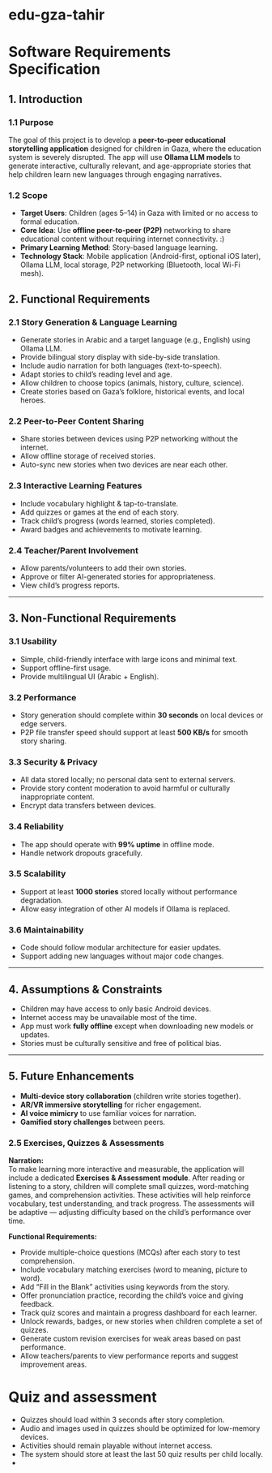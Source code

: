 # edu-gza-tahir


#  Software Requirements Specification

## 1. Introduction

### 1.1 Purpose
The goal of this project is to develop a **peer-to-peer educational storytelling application** designed for children in Gaza, where the education system is severely disrupted. The app will use **Ollama LLM models** to generate interactive, culturally relevant, and age-appropriate stories that help children learn new languages through engaging narratives.

### 1.2 Scope
- **Target Users**:
   Children (ages 5–14) in Gaza with limited or no access to formal education.
- **Core Idea**:
  Use **offline peer-to-peer (P2P)** networking to share educational content without requiring internet connectivity. :)
- **Primary Learning Method**:
  Story-based language learning.
- **Technology Stack**:
   Mobile application (Android-first, optional iOS later), Ollama LLM, local storage, P2P networking (Bluetooth, local Wi-Fi mesh).



## 2. Functional Requirements

### 2.1 Story Generation & Language Learning
-  Generate stories in Arabic and a target language (e.g., English) using Ollama LLM.
-  Provide bilingual story display with side-by-side translation.
-  Include audio narration for both languages (text-to-speech).
-  Adapt stories to child’s reading level and age.
-  Allow children to choose topics (animals, history, culture, science).
-   Create stories based on Gaza’s folklore, historical events, and local heroes.

### 2.2 Peer-to-Peer Content Sharing
-  Share stories between devices using P2P networking without the internet.
-  Allow offline storage of received stories.
-  Auto-sync new stories when two devices are near each other.

### 2.3 Interactive Learning Features
-  Include vocabulary highlight & tap-to-translate.
-  Add quizzes or games at the end of each story.
-  Track child’s progress (words learned, stories completed).
-  Award badges and achievements to motivate learning.

### 2.4 Teacher/Parent Involvement
-  Allow parents/volunteers to add their own stories.
-  Approve or filter AI-generated stories for appropriateness.
-  View child’s progress reports.

---

## 3. Non-Functional Requirements

### 3.1 Usability
-  Simple, child-friendly interface with large icons and minimal text.
-  Support offline-first usage.
-  Provide multilingual UI (Arabic + English).

### 3.2 Performance
-  Story generation should complete within **30 seconds** on local devices or edge servers.
-  P2P file transfer speed should support at least **500 KB/s** for smooth story sharing.

### 3.3 Security & Privacy
-  All data stored locally; no personal data sent to external servers.
-  Provide story content moderation to avoid harmful or culturally inappropriate content.
-  Encrypt data transfers between devices.

### 3.4 Reliability
-  The app should operate with **99% uptime** in offline mode.
-  Handle network dropouts gracefully.

### 3.5 Scalability
-  Support at least **1000 stories** stored locally without performance degradation.
-  Allow easy integration of other AI models if Ollama is replaced.

### 3.6 Maintainability
-  Code should follow modular architecture for easier updates.
-  Support adding new languages without major code changes.

---

## 4. Assumptions & Constraints
- Children may have access to only basic Android devices.
- Internet access may be unavailable most of the time.
- App must work **fully offline** except when downloading new models or updates.
- Stories must be culturally sensitive and free of political bias.

---

## 5. Future Enhancements
- **Multi-device story collaboration** (children write stories together).
- **AR/VR immersive storytelling** for richer engagement.
- **AI voice mimicry** to use familiar voices for narration.
- **Gamified story challenges** between peers.


### 2.5 Exercises, Quizzes & Assessments

**Narration:**  
To make learning more interactive and measurable, the application will include a dedicated **Exercises & Assessment module**. After reading or listening to a story, children will complete small quizzes, word-matching games, and comprehension activities. These activities will help reinforce vocabulary, test understanding, and track progress. The assessments will be adaptive — adjusting difficulty based on the child’s performance over time.

**Functional Requirements:**
- Provide multiple-choice questions (MCQs) after each story to test comprehension.
- Include vocabulary matching exercises (word to meaning, picture to word).
- Add “Fill in the Blank” activities using keywords from the story.
-  Offer pronunciation practice, recording the child’s voice and giving feedback.
-  Track quiz scores and maintain a progress dashboard for each learner.
-  Unlock rewards, badges, or new stories when children complete a set of quizzes.
-  Generate custom revision exercises for weak areas based on past performance.
-  Allow teachers/parents to view performance reports and suggest improvement areas.

# Quiz and assessment
-  Quizzes should load within 3 seconds after story completion.
-  Audio and images used in quizzes should be optimized for low-memory devices.
-  Activities should remain playable without internet access.
-  The system should store at least the last 50 quiz results per child locally.
-  





